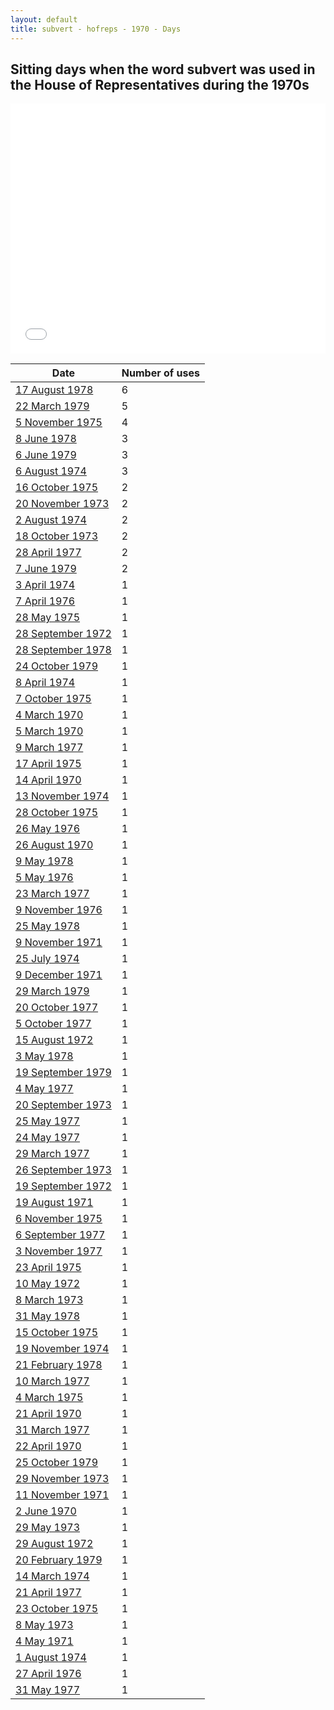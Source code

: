 ```yaml
---
layout: default
title: subvert - hofreps - 1970 - Days
---
```

## Sitting days when the word **subvert** was used in the House of Representatives during the 1970s

<iframe width="100%" height="400" frameborder="0" scrolling="no" src="//plot.ly/~wragge/2219.embed"></iframe>

| Date | Number of uses |
|--------------|----------------|
|[17 August 1978](https://historichansard.net/hofreps/1978/19780817_reps_31_hor110/)|6|
|[22 March 1979](https://historichansard.net/hofreps/1979/19790322_reps_31_hor113/)|5|
|[5 November 1975](https://historichansard.net/hofreps/1975/19751105_reps_29_hor97/)|4|
|[8 June 1978](https://historichansard.net/hofreps/1978/19780608_reps_31_hor109/)|3|
|[6 June 1979](https://historichansard.net/hofreps/1979/19790606_reps_31_hor114/)|3|
|[6 August 1974](https://historichansard.net/hofreps/1974/19740806_reps_29_hor89/)|3|
|[16 October 1975](https://historichansard.net/hofreps/1975/19751016_reps_29_hor97/)|2|
|[20 November 1973](https://historichansard.net/hofreps/1973/19731120_reps_28_hor87/)|2|
|[2 August 1974](https://historichansard.net/hofreps/1974/19740802_reps_29_hor89/)|2|
|[18 October 1973](https://historichansard.net/hofreps/1973/19731018_reps_28_hor86/)|2|
|[28 April 1977](https://historichansard.net/hofreps/1977/19770428_reps_30_hor105/)|2|
|[7 June 1979](https://historichansard.net/hofreps/1979/19790607_reps_31_hor114/)|2|
|[3 April 1974](https://historichansard.net/hofreps/1974/19740403_reps_28_hor88/)|1|
|[7 April 1976](https://historichansard.net/hofreps/1976/19760407_reps_30_hor98/)|1|
|[28 May 1975](https://historichansard.net/hofreps/1975/19750528_reps_29_hor95/)|1|
|[28 September 1972](https://historichansard.net/hofreps/1972/19720928_reps_27_hor80/)|1|
|[28 September 1978](https://historichansard.net/hofreps/1978/19780928_reps_31_hor111/)|1|
|[24 October 1979](https://historichansard.net/hofreps/1979/19791024_reps_31_hor116/)|1|
|[8 April 1974](https://historichansard.net/hofreps/1974/19740408_reps_28_hor88/)|1|
|[7 October 1975](https://historichansard.net/hofreps/1975/19751007_reps_29_hor97/)|1|
|[4 March 1970](https://historichansard.net/hofreps/1970/19700304_reps_27_hor66/)|1|
|[5 March 1970](https://historichansard.net/hofreps/1970/19700305_reps_27_hor66/)|1|
|[9 March 1977](https://historichansard.net/hofreps/1977/19770309_reps_30_hor104/)|1|
|[17 April 1975](https://historichansard.net/hofreps/1975/19750417_reps_29_hor94/)|1|
|[14 April 1970](https://historichansard.net/hofreps/1970/19700414_reps_27_hor66/)|1|
|[13 November 1974](https://historichansard.net/hofreps/1974/19741113_reps_29_hor91/)|1|
|[28 October 1975](https://historichansard.net/hofreps/1975/19751028_reps_29_hor97/)|1|
|[26 May 1976](https://historichansard.net/hofreps/1976/19760526_reps_30_hor99/)|1|
|[26 August 1970](https://historichansard.net/hofreps/1970/19700826_reps_27_hor69/)|1|
|[9 May 1978](https://historichansard.net/hofreps/1978/19780509_reps_31_hor109/)|1|
|[5 May 1976](https://historichansard.net/hofreps/1976/19760505_reps_30_hor99/)|1|
|[23 March 1977](https://historichansard.net/hofreps/1977/19770323_reps_30_hor104/)|1|
|[9 November 1976](https://historichansard.net/hofreps/1976/19761109_reps_30_hor101/)|1|
|[25 May 1978](https://historichansard.net/hofreps/1978/19780525_reps_31_hor109/)|1|
|[9 November 1971](https://historichansard.net/hofreps/1971/19711109_reps_27_hor75/)|1|
|[25 July 1974](https://historichansard.net/hofreps/1974/19740725_reps_29_hor89/)|1|
|[9 December 1971](https://historichansard.net/hofreps/1971/19711209_reps_27_hor75/)|1|
|[29 March 1979](https://historichansard.net/hofreps/1979/19790329_REPS_31_HoR113/)|1|
|[20 October 1977](https://historichansard.net/hofreps/1977/19771020_reps_30_hor107/)|1|
|[5 October 1977](https://historichansard.net/hofreps/1977/19771005_reps_30_hor106/)|1|
|[15 August 1972](https://historichansard.net/hofreps/1972/19720815_reps_27_hor79/)|1|
|[3 May 1978](https://historichansard.net/hofreps/1978/19780503_reps_31_hor109/)|1|
|[19 September 1979](https://historichansard.net/hofreps/1979/19790919_reps_31_hor115/)|1|
|[4 May 1977](https://historichansard.net/hofreps/1977/19770504_reps_30_hor105/)|1|
|[20 September 1973](https://historichansard.net/hofreps/1973/19730920_reps_28_hor85/)|1|
|[25 May 1977](https://historichansard.net/hofreps/1977/19770525_reps_30_hor105/)|1|
|[24 May 1977](https://historichansard.net/hofreps/1977/19770524_reps_30_hor105/)|1|
|[29 March 1977](https://historichansard.net/hofreps/1977/19770329_reps_30_hor104/)|1|
|[26 September 1973](https://historichansard.net/hofreps/1973/19730926_reps_28_hor85/)|1|
|[19 September 1972](https://historichansard.net/hofreps/1972/19720919_reps_27_hor80/)|1|
|[19 August 1971](https://historichansard.net/hofreps/1971/19710819_reps_27_hor73/)|1|
|[6 November 1975](https://historichansard.net/hofreps/1975/19751106_reps_29_hor97/)|1|
|[6 September 1977](https://historichansard.net/hofreps/1977/19770906_reps_30_hor106/)|1|
|[3 November 1977](https://historichansard.net/hofreps/1977/19771103_reps_30_hor107/)|1|
|[23 April 1975](https://historichansard.net/hofreps/1975/19750423_reps_29_hor94/)|1|
|[10 May 1972](https://historichansard.net/hofreps/1972/19720510_reps_27_hor78/)|1|
|[8 March 1973](https://historichansard.net/hofreps/1973/19730308_reps_28_hor82/)|1|
|[31 May 1978](https://historichansard.net/hofreps/1978/19780531_reps_31_hor109/)|1|
|[15 October 1975](https://historichansard.net/hofreps/1975/19751015_reps_29_hor97/)|1|
|[19 November 1974](https://historichansard.net/hofreps/1974/19741119_reps_29_hor92/)|1|
|[21 February 1978](https://historichansard.net/hofreps/1978/19780221_reps_31_hor108/)|1|
|[10 March 1977](https://historichansard.net/hofreps/1977/19770310_reps_30_hor104/)|1|
|[4 March 1975](https://historichansard.net/hofreps/1975/19750304_reps_29_hor93/)|1|
|[21 April 1970](https://historichansard.net/hofreps/1970/19700421_reps_27_hor67/)|1|
|[31 March 1977](https://historichansard.net/hofreps/1977/19770331_reps_30_hor104/)|1|
|[22 April 1970](https://historichansard.net/hofreps/1970/19700422_reps_27_hor67/)|1|
|[25 October 1979](https://historichansard.net/hofreps/1979/19791025_reps_31_hor116/)|1|
|[29 November 1973](https://historichansard.net/hofreps/1973/19731129_reps_28_hor87/)|1|
|[11 November 1971](https://historichansard.net/hofreps/1971/19711111_reps_27_hor75/)|1|
|[2 June 1970](https://historichansard.net/hofreps/1970/19700602_reps_27_hor68/)|1|
|[29 May 1973](https://historichansard.net/hofreps/1973/19730529_reps_28_hor84/)|1|
|[29 August 1972](https://historichansard.net/hofreps/1972/19720829_reps_27_hor79/)|1|
|[20 February 1979](https://historichansard.net/hofreps/1979/19790220_reps_31_hor113/)|1|
|[14 March 1974](https://historichansard.net/hofreps/1974/19740314_reps_28_hor88/)|1|
|[21 April 1977](https://historichansard.net/hofreps/1977/19770421_reps_30_hor104/)|1|
|[23 October 1975](https://historichansard.net/hofreps/1975/19751023_reps_29_hor97/)|1|
|[8 May 1973](https://historichansard.net/hofreps/1973/19730508_reps_28_hor83/)|1|
|[4 May 1971](https://historichansard.net/hofreps/1971/19710504_reps_27_hor72/)|1|
|[1 August 1974](https://historichansard.net/hofreps/1974/19740801_reps_29_hor89/)|1|
|[27 April 1976](https://historichansard.net/hofreps/1976/19760427_reps_30_hor99/)|1|
|[31 May 1977](https://historichansard.net/hofreps/1977/19770531_reps_30_hor105/)|1|

